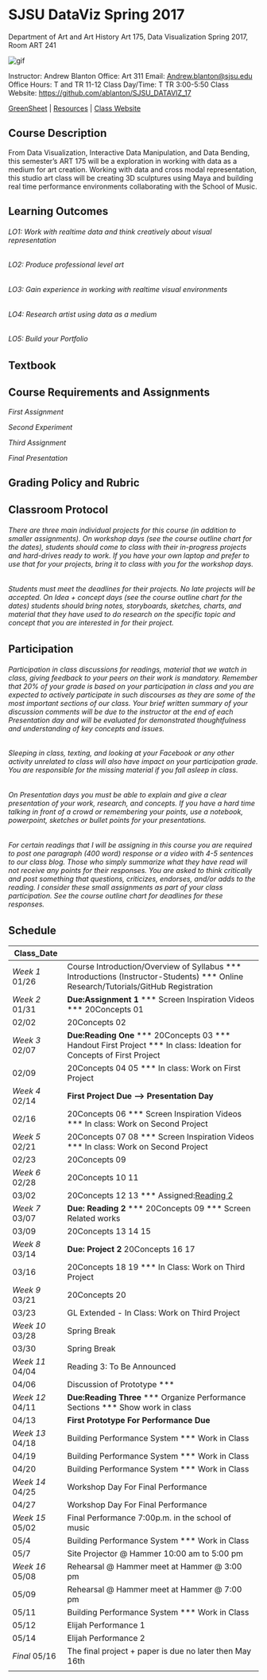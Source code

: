 **SJSU DataViz Spring 2017**
======================
Department of Art and Art History
Art 175, Data Visualization Spring 2017, Room ART 241

![gif](http://i.imgur.com/zdzDxsA.gif)

Instructor: Andrew Blanton
Office: Art 311
Email: Andrew.blanton@sjsu.edu
Office Hours: T and TR 11-12
Class Day/Time: T TR 3:00-5:50
Class Website: https://github.com/ablanton/SJSU_DATAVIZ_17

[GreenSheet](https://github.com/ablanton/SJSU_DATAVIZ_17/blob/master/GREENSHEET.md)
| [Resources](https://github.com/ablanton/SJSU_DATAVIZ_17/blob/master/RESOURCES.md)
| [Class Website](https://github.com/ablanton/SJSU_DATAVIZ_17)

Course Description
------------------
From Data Visualization, Interactive Data Manipulation, and Data Bending, this semester’s ART 175 will be a exploration in working with data as a medium for art creation. Working with data and cross modal representation, this studio art class will be creating 3D sculptures using Maya and building real time performance environments collaborating with the School of Music.

Learning Outcomes
-----------------

###### LO1: Work with realtime data and think creatively about visual representation
###### LO2: Produce professional level art
###### LO3: Gain experience in working with realtime visual environments
###### LO4: Research artist using data as a medium
###### LO5: Build your Portfolio

Textbook
--------

Course Requirements and Assignments
-----------------------------------

*First Assignment*

*Second Experiment*

*Third Assignment*

*Final Presentation*

Grading Policy and Rubric
-------------------------

Classroom Protocol
------------------

###### There are three main individual projects for this course (in addition to smaller assignments). On workshop days (see the course outline chart for the dates), students should come to class with their in-progress projects and hard-drives ready to work. If you have your own laptop and prefer to use that for your projects, bring it to class with you for the workshop days.

###### Students must meet the deadlines for their projects. No late projects will be accepted. On Idea + concept days (see the course outline chart for the dates) students should bring notes, storyboards, sketches, charts, and material that they have used to do research on the specific topic and concept that you are interested in for their project.

Participation
-------------

###### Participation in class discussions for readings, material that we watch in class, giving feedback to your peers on their work is mandatory. Remember that 20% of your grade is based on your participation in class and you are expected to actively participate in such discourses as they are some of the most important sections of our class. Your brief written summary of your discussion comments will be due to the instructor at the end of each Presentation day and will be evaluated for demonstrated thoughtfulness and understanding of key concepts and issues.

###### Sleeping in class, texting, and looking at your Facebook or any other activity unrelated to class will also have impact on your participation grade. You are responsible for the missing material if you fall asleep in class.

###### On Presentation days you must be able to explain and give a clear presentation of your work, research, and concepts. If you have a hard time talking in front of a crowd or remembering your points, use a notebook, powerpoint, sketches or bullet points for your presentations.

###### For certain readings that I will be assigning in this course you are required to post one paragraph (400 word) response or a video with 4-5 sentences to our class blog. Those who simply summarize what they have read will not receive any points for their responses. You are asked to think critically and post something that questions, criticizes, endorses, and/or adds to the reading. I consider these small assignments as part of your class participation. See the course outline chart for deadlines for these responses.

Schedule
--------

| Class_Date          |                                                                                                                                                                        |
| ------------------- |----------------------------------------------------------------------------------------------------------------------------------------------------------------------|
| *Week 1* 01/26      | Course Introduction/Overview of Syllabus *** Introductions (Instructor-Students) *** Online Research/Tutorials/GitHub Registration                                     |
| *Week 2* 01/31      | **Due:Assignment 1** *** Screen Inspiration Videos *** 20Concepts 01                                                        |
| 02/02               | 20Concepts 02 |
| *Week 3* 02/07      | **Due:Reading One** *** 20Concepts 03 *** Handout First Project *** In class: Ideation for Concepts of First Project |
| 02/09               | 20Concepts 04 05 *** In class: Work on First Project |
| *Week 4* 02/14      | **First Project Due --> Presentation Day** |
| 02/16               | 20Concepts 06 *** Screen Inspiration Videos *** In class: Work on Second Project |
| *Week 5* 02/21      | 20Concepts 07 08 *** Screen Inspiration Videos *** In class: Work on Second Project |
| 02/23               | 20Concepts 09 |
| *Week 6* 02/28      | 20Concepts 10 11 |
| 03/02               | 20Concepts 12 13 *** Assigned:[Reading 2](http://www.andrewblanton.com/malina_schaeffer.pdf) |
| *Week 7* 03/07      | **Due: Reading 2** *** 20Concepts 09 *** Screen Related works |
| 03/09               | 20Concepts 13 14 15|
| *Week 8* 03/14      | **Due: Project 2** 20Concepts 16 17 |
| 03/16               | 20Concepts 18 19 *** In Class: Work on Third Project |
| *Week 9* 03/21      | 20Concepts 20 |
| 03/23               | GL Extended - In Class: Work on Third Project |
| *Week 10* 03/28     | Spring Break |
| 03/30               | Spring Break |
| *Week 11* 04/04     | Reading 3: To Be Announced |
| 04/06               | Discussion of Prototype *** |
| *Week 12* 04/11     | **Due:Reading Three** *** Organize Performance Sections *** Show work in class |
| 04/13               | **First Prototype For Performance Due** |
| *Week 13* 04/18     | Building Performance System *** Work in Class |
| 04/19               | Building Performance System *** Work in Class |
| 04/20               | Building Performance System *** Work in Class |
| *Week 14* 04/25     | Workshop Day For Final Performance |
| 04/27               | Workshop Day For Final Performance |
| *Week 15* 05/02     | Final Performance 7:00p.m. in the school of music|
| 05/4                | Building Performance System *** Work in Class |
| 05/7                | Site Projector @ Hammer 10:00 am to 5:00 pm |
| *Week 16* 05/08     | Rehearsal @ Hammer meet at Hammer @ 3:00 pm |
| 05/09               | Rehearsal @ Hammer meet at Hammer @ 7:00 pm |
| 05/11               | Building Performance System *** Work in Class |
| 05/12               | Elijah Performance 1 |
| 05/14               | Elijah Performance 2 |
| *Final*  05/16      | The final project + paper is due no later then May 16th |
|                  |  |
